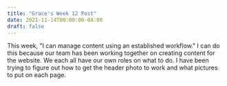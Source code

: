 ```yaml
---
title: "Grace's Week 12 Post"
date: 2021-11-14T00:00:00-04:00
draft: false
---
```


This week, "I can manage content using an established workflow." I can do this because our team has been working together on creating content for the website. We each all have our own roles on what to do. I have been trying to figure out how to get the header photo to work and what pictures to put on each page. 

